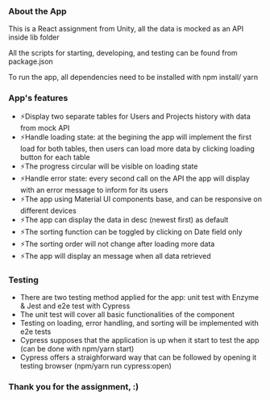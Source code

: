 ### About the App

This is a React assignment from Unity, all the data is mocked as an API inside lib folder

All the scripts for starting, developing, and testing can be found from package.json

To run the app, all dependencies need to be installed with npm install/ yarn

### App's features

- ⚡Display two separate tables for Users and Projects history with data from mock API
- ⚡Handle loading state: at the begining the app will implement the first load for both tables, then users can load more data by clicking loading button for each table
- ⚡The progress circular will be visible on loading state
- ⚡Handle error state: every second call on the API the app will display with an error message to inform for its users
- ⚡The app using Material UI components base, and can be responsive on different devices
- ⚡The app can display the data in desc (newest first) as default
- ⚡The sorting function can be toggled by clicking on Date field only
- ⚡The sorting order will not change after loading more data
- ⚡The app will display an message when all data retrieved

### Testing

- There are two testing method applied for the app: unit test with Enzyme & Jest and e2e test with Cypress
- The unit test will cover all basic functionalities of the component
- Testing on loading, error handling, and sorting will be implemented with e2e tests
- Cypress supposes that the application is up when it start to test the app (can be done with npm/yarn start)
- Cypress offers a straighforward way that can be followed by opening it testing browser (npm/yarn run cypress:open)

### Thank you for the assignment, :)

